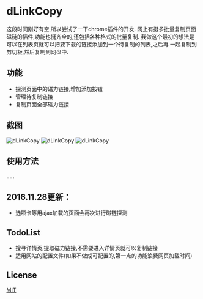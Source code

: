 # dLinkCopy
                                     
这段时间刚好有空,所以尝试了一下chrome插件的开发.
网上有挺多批量复制页面磁链的插件,功能也挺齐全的,还包括各种格式的批量复制.
我做这个最初的想法是可以在列表页就可以把要下载的链接添加到一个待复制的列表,之后再
一起复制到剪切板,然后复制到网盘中.
                                     
## 功能
* 探测页面中的磁力链接,增加添加按钮
* 管理待复制链接
* 复制页面全部磁力链接
  
## 截图
![dLinkCopy](http://ogzdtxeq0.bkt.clouddn.com/dLinkCopy/pic1.jpg)
![dLinkCopy](http://ogzdtxeq0.bkt.clouddn.com/dLinkCopy/pic2.jpg)
![dLinkCopy](http://ogzdtxeq0.bkt.clouddn.com/dLinkCopy/pic3.jpg)

## 使用方法
.....

## 2016.11.28更新：
* 选项卡等用ajax加载的页面会再次进行磁链探测

## TodoList
* 搜寻详情页,提取磁力链接,不需要进入详情页就可以复制链接
* 适用网站的配置文件(如果不做成可配置的,第一点的功能浪费网页加载时间)

## License

[MIT](https://opensource.org/licenses/MIT)
                                     
